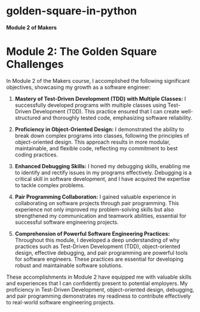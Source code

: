 # golden-square-in-python
**Module 2 of Makers**

# Module 2: The Golden Square Challenges

In Module 2 of the Makers course, I accomplished the following significant objectives, showcasing my growth as a software engineer:

1. **Mastery of Test-Driven Development (TDD) with Multiple Classes:** I successfully developed programs with multiple classes using Test-Driven Development (TDD). This practice ensured that I can create well-structured and thoroughly tested code, emphasizing software reliability.

2. **Proficiency in Object-Oriented Design:** I demonstrated the ability to break down complex programs into classes, following the principles of object-oriented design. This approach results in more modular, maintainable, and flexible code, reflecting my commitment to best coding practices.

3. **Enhanced Debugging Skills:** I honed my debugging skills, enabling me to identify and rectify issues in my programs effectively. Debugging is a critical skill in software development, and I have acquired the expertise to tackle complex problems.

4. **Pair Programming Collaboration:** I gained valuable experience in collaborating on software projects through pair programming. This experience not only improved my problem-solving skills but also strengthened my communication and teamwork abilities, essential for successful software engineering projects.

5. **Comprehension of Powerful Software Engineering Practices:** Throughout this module, I developed a deep understanding of why practices such as Test-Driven Development (TDD), object-oriented design, effective debugging, and pair programming are powerful tools for software engineers. These practices are essential for developing robust and maintainable software solutions.

These accomplishments in Module 2 have equipped me with valuable skills and experiences that I can confidently present to potential employers. My proficiency in Test-Driven Development, object-oriented design, debugging, and pair programming demonstrates my readiness to contribute effectively to real-world software engineering projects.

